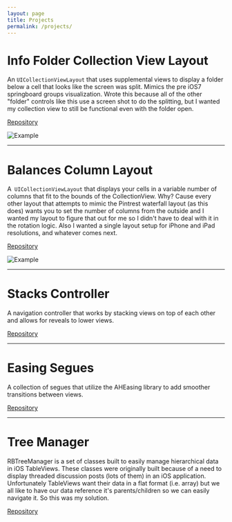 ```yaml
---
layout: page
title: Projects
permalink: /projects/
---
```

# Info Folder Collection View Layout

An `UICollectionViewLayout` that uses supplemental views to display a folder below a cell that looks like the screen was split. Mimics the pre iOS7 springboard groups visualization. Wrote this because all of the other "folder" controls like this use a screen shot to do the splitting, but I wanted my collection view to still be functional even with the folder open.

[Repository](https://github.com/eoghain/RBCollectionViewInfoFolderLayout)

![Example](https://raw.githubusercontent.com/eoghain/RBCollectionViewInfoFolderLayout/master/screenshots/portrait.png)

-----
# Balances Column Layout

A` UICollectionViewLayout` that displays your cells in a variable number of columns that fit to the bounds of the CollectionView. Why? Cause every other layout that attempts to mimic the Pintrest waterfall layout (as this does) wants you to set the number of columns from the outside and I wanted my layout to figure that out for me so I didn't have to deal with it in the rotation logic. Also I wanted a single layout setup for iPhone and iPad resolutions, and whatever comes next.

[Repository](https://github.com/eoghain/RBCollectionViewBalancedColumnLayout)

![Example](https://camo.githubusercontent.com/3e8ea957e2f0b64ed335e1b818f78d2789a61f23/68747470733a2f2f7261772e6769746875622e636f6d2f656f676861696e2f5242436f6c6c656374696f6e5669657742616c616e636564436f6c756d6e4c61796f75742f6d61737465722f496d616765732f726f746174696f6e2e706e67)

-----

# Stacks Controller

A navigation controller that works by stacking views on top of each other and allows for reveals to lower views.

[Repository](https://github.com/eoghain/RBStacksController)

----

# Easing Segues

A collection of segues that utilize the AHEasing library to add smoother transitions between views.

[Repository](https://github.com/eoghain/RBEasingSegues)

----

# Tree Manager

RBTreeManager is a set of classes built to easily manage hierarchical data in iOS TableViews. These classes were originally built because of a need to display threaded discussion posts (lots of them) in an iOS application. Unfortunately TableViews want their data in a flat format (i.e. array) but we all like to have our data reference it's parents/children so we can easily navigate it. So this was my solution.

[Repository](https://github.com/eoghain/TreeManager)